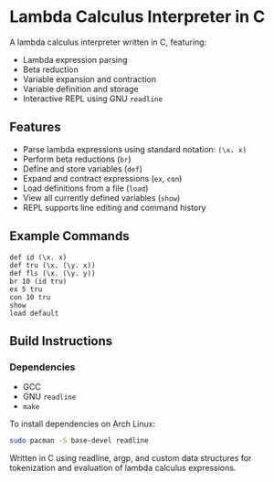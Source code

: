 # Lambda Calculus Interpreter in C

A lambda calculus interpreter written in C, featuring:

- Lambda expression parsing
- Beta reduction
- Variable expansion and contraction
- Variable definition and storage
- Interactive REPL using GNU `readline`

## Features

- Parse lambda expressions using standard notation: `(\x. x)`
- Perform beta reductions (`br`)
- Define and store variables (`def`)
- Expand and contract expressions (`ex`, `con`)
- Load definitions from a file (`load`)
- View all currently defined variables (`show`)
- REPL supports line editing and command history

## Example Commands

```text
def id (\x. x)
def tru (\x. (\y. x))
def fls (\x. (\y. y))
br 10 (id tru)
ex 5 tru
con 10 tru
show
load default
```

## Build Instructions

### Dependencies

- GCC
- GNU `readline`
- `make`

To install dependencies on Arch Linux:

```sh
sudo pacman -S base-devel readline
```

Written in C using readline, argp, and custom data structures for tokenization and evaluation of lambda calculus expressions.
